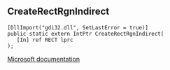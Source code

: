 ## CreateRectRgnIndirect

```
[DllImport("gdi32.dll", SetLastError = true)]
public static extern IntPtr CreateRectRgnIndirect(
   [In] ref RECT lprc
);
```

[Microsoft documentation](https://docs.microsoft.com/en-us/windows/win32/api/wingdi/nf-wingdi-createrectrgnindirect)

